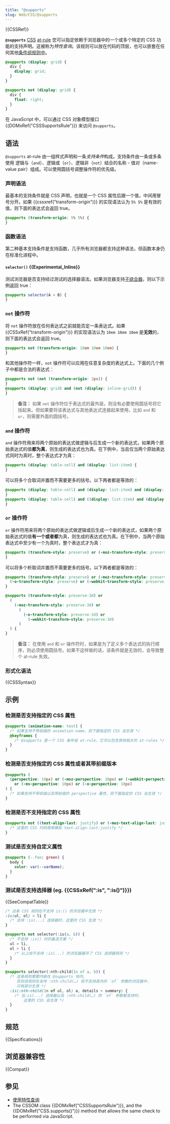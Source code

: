 ```yaml
---
title: "@supports"
slug: Web/CSS/@supports
---
```


{{CSSRef}}

**`@supports`** [CSS](/zh-CN/docs/Web/CSS) [at-rule](/zh-CN/docs/Web/CSS/At-rule) 您可以指定依赖于浏览器中的一个或多个特定的 CSS 功能的支持声明。这被称为*特性查询*。该规则可以放在代码的顶层，也可以嵌套在任何其他[条件组规则中](/zh-CN/docs/Web/CSS/At-rule#Conditional_group_rules)。

```css
@supports (display: grid) {
  div {
    display: grid;
  }
}
```

```css
@supports not (display: grid) {
  div {
    float: right;
  }
}
```

在 JavaScript 中，可以通过 CSS 对象模型接口 {{DOMxRef("CSSSupportsRule")}} 来访问 `@supports`。

## 语法

`@supports` at-rule 由一组样式声明和一条*支持条件*构成。支持条件由一条或多条使用 逻辑与（`and`）、逻辑或（`or`）、逻辑非（`not`）结合的名称 - 值对（name-value pair）组成。可以使用圆括号调整操作符的优先级。

### 声明语法

最基本的支持条件就是 CSS 声明，也就是一个 CSS 属性后跟一个值，中间用冒号分开。如果 {{cssxref("transform-origin")}} 的实现语法认为 `5% 5%` 是有效的值，则下面的表达式会返回 true。

```css
@supports (transform-origin: 5% 5%) {
}
```

### 函数语法

第二种基本支持条件是支持函数，几乎所有浏览器都支持这种语法，但函数本身仍在标准化进程中。

#### `selector()` {{Experimental_Inline}}

测试浏览器是否支持经过测试的选择器语法。如果浏览器支持[子组合器](/zh-CN/docs/Web/CSS/Child_combinator)，则以下示例返回 true：

```css
@supports selector(A > B) {
}
```

### `not` 操作符

将 `not` 操作符放在任何表达式之前就能否定一条表达式。如果 {{CSSxRef("transform-origin")}} 的实现语法认为 `10em 10em 10em` 是**无效**的，则下面的表达式会返回 true。

```css
@supports not (transform-origin: 10em 10em 10em) {
}
```

和其他操作符一样，`not` 操作符可以应用在任意复杂度的表达式上。下面的几个例子中都是合法的表达式：

```css
@supports not (not (transform-origin: 2px)) {
}
@supports (display: grid) and (not (display: inline-grid)) {
}
```

> **备注：** 如果 `not` 操作符位于表达式的最外层，则没有必要使用圆括号将它括起来。但如果要将该表达式与其他表达式连接起来使用，比如 `and` 和 `or`，则需要外面的圆括号。

### `and` 操作符

`and` 操作符用来将两个原始的表达式做逻辑与后生成一个新的表达式，如果两个原始表达式的值**都为真**，则生成的表达式也为真。在下例中，当且仅当两个原始表达式同时为真时，整个表达式才为真：

```css
@supports (display: table-cell) and (display: list-item) {
}
```

可以将多个合取词并置而不需要更多的括号。以下两者都是等效的：

```css
@supports (display: table-cell) and (display: list-item) and (display: run-in) {
}
@supports (display: table-cell) and ((display: list-item) and (display: run-in)) {
}
```

### `or` 操作符

`or` 操作符用来将两个原始的表达式做逻辑或后生成一个新的表达式，如果两个原始表达式的值**有一个或者都**为真，则生成的表达式也为真。在下例中，当两个原始表达式中至少有一个为真时，整个表达式才为真：

```css
@supports (transform-style: preserve) or (-moz-transform-style: preserve) {
}
```

可以将多个析取词并置而不需要更多的括号。以下两者都是等效的：

```css
@supports (transform-style: preserve) or (-moz-transform-style: preserve) or
  (-o-transform-style: preserve) or (-webkit-transform-style: preserve) {
}

@supports (transform-style: preserve-3d) or
  (
    (-moz-transform-style: preserve-3d) or
      (
        (-o-transform-style: preserve-3d) or
          (-webkit-transform-style: preserve-3d)
      )
  ) {
}
```

> **备注：** 在使用 `and` 和 `or` 操作符时，如果是为了定义多个表达式的执行顺序，则必须使用圆括号。如果不这样做的话，该条件就是无效的，会导致整个 at-rule 失效。

### 形式化语法

{{CSSSyntax}}

## 示例

### 检测是否支持指定的 CSS 属性

```css
@supports (animation-name: test) {
  /* 如果支持不带前缀的 animation-name，则下面指定的 CSS 会生效 */
  @keyframes {
    /* @supports 是一个 CSS 条件组 at-rule，它可以包含其他相关的 at-rules */
  }
}
```

### 检测是否支持指定的 CSS 属性或者其带前缀版本

```css
@supports (
  (perspective: 10px) or (-moz-perspective: 10px) or (-webkit-perspective: 10px)
    or (-ms-perspective: 10px) or (-o-perspective: 10px)
) {
  /* 如果支持不带前缀以及带前缀的 perspective 属性，则下面指定的 CSS 会生效 */
}
```

### 检测是否不支持指定的 CSS 属性

```css
@supports not ((text-align-last: justify) or (-moz-text-align-last: justify)) {
  /* 这里的 CSS 代码用来模拟 text-align-last:justify */
}
```

### 测试是否支持自定义属性

```css
@supports (--foo: green) {
  body {
    color: var(--varName);
  }
}
```

### 测试是否支持选择器 (eg. {{CSSxRef(":is", ":is()")}})

{{SeeCompatTable}}

```css
/* 这条 CSS 规则在不支持 is:() 的浏览器中无效 */
:is(ul, ol) > li {
  /* 支持 :is(...) 选择器时，这里的 CSS 生效 */
}

@supports not selector(:is(a, b)) {
  /* 不支持 :is() 时的备选方案 */
  ul > li,
  ol > li {
    /* 以上给不支持 :is(...) 的浏览器展开了 CSS 选择器规则 */
  }
}

@supports selector(:nth-child(1n of a, b)) {
  /* 这条规则需要内嵌在 @supports 块内。
     否则该规则在支持 :nth-child(…) 但不支持其内的 `of` 参数的浏览器中，
     只有部分生效 */
  :is(:nth-child(1n of ul, ol) a, details > summary) {
    /* 当:is(...) 选择器以及 :nth-child(…) 的 `of` 参数都支持时，
        这里的 CSS 会生效 */
  }
}
```

## 规范

{{Specifications}}

## 浏览器兼容性

{{Compat}}

## 参见

- [使用特性查询](/zh-CN/docs/Web/CSS/CSS_conditional_rules/Using_feature_queries)
- The CSSOM class {{DOMxRef("CSSSupportsRule")}}, and the {{DOMxRef("CSS.supports()")}} method that allows the same check to be performed via JavaScript.
